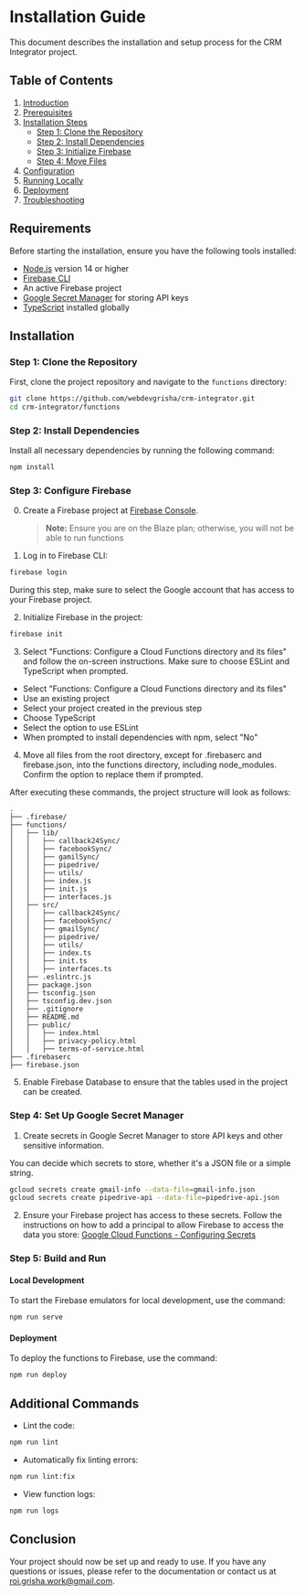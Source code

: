 # Installation Guide

This document describes the installation and setup process for the CRM Integrator project.

## Table of Contents

1. [Introduction](#introduction)
2. [Prerequisites](#prerequisites)
3. [Installation Steps](#installation-steps)
   - [Step 1: Clone the Repository](#step-1-clone-the-repository)
   - [Step 2: Install Dependencies](#step-2-install-dependencies)
   - [Step 3: Initialize Firebase](#step-3-initialize-firebase)
   - [Step 4: Move Files](#step-4-move-files)
4. [Configuration](#configuration)
5. [Running Locally](#running-locally)
6. [Deployment](#deployment)
7. [Troubleshooting](#troubleshooting)

## Requirements

Before starting the installation, ensure you have the following tools installed:

- [Node.js](https://nodejs.org/) version 14 or higher
- [Firebase CLI](https://firebase.google.com/docs/cli)
- An active Firebase project
- [Google Secret Manager](https://cloud.google.com/secret-manager) for storing API keys
- [TypeScript](https://www.typescriptlang.org/) installed globally

## Installation

### Step 1: Clone the Repository

First, clone the project repository and navigate to the `functions` directory:

```bash
git clone https://github.com/webdevgrisha/crm-integrator.git
cd crm-integrator/functions
```

### Step 2: Install Dependencies

Install all necessary dependencies by running the following command:

```sh
npm install
```

### Step 3: Configure Firebase

0. Create a Firebase project at [Firebase Console](https://firebase.google.com).


   > **Note:** Ensure you are on the Blaze plan; otherwise, you will not be able to run functions

1. Log in to Firebase CLI:

```sh
firebase login
```

During this step, make sure to select the Google account that has access to your Firebase project.

2. Initialize Firebase in the project:

```sh
firebase init
```

3. Select "Functions: Configure a Cloud Functions directory and its files" and follow the on-screen instructions. Make sure to choose ESLint and TypeScript when prompted.

- Select "Functions: Configure a Cloud Functions directory and its files"
- Use an existing project
- Select your project created in the previous step
- Choose TypeScript
- Select the option to use ESLint
- When prompted to install dependencies with npm, select "No"

4. Move all files from the root directory, except for .firebaserc and firebase.json, into the functions directory, including node_modules. Confirm the option to replace them if prompted.

After executing these commands, the project structure will look as follows:

    .  
    ├── .firebase/  
    ├── functions/  
    │   ├── lib/  
    │   │   ├── callback24Sync/  
    │   │   ├── facebookSync/  
    │   │   ├── gamilSync/  
    │   │   ├── pipedrive/  
    │   │   ├── utils/  
    │   │   ├── index.js  
    │   │   ├── init.js  
    │   │   ├── interfaces.js  
    │   ├── src/  
    │   │   ├── callback24Sync/  
    │   │   ├── facebookSync/  
    │   │   ├── gmailSync/  
    │   │   ├── pipedrive/  
    │   │   ├── utils/  
    │   │   ├── index.ts  
    │   │   ├── init.ts  
    │   │   ├── interfaces.ts  
    │   ├── .eslintrc.js  
    │   ├── package.json  
    │   ├── tsconfig.json  
    │   ├── tsconfig.dev.json  
    │   ├── .gitignore  
    │   ├── README.md  
    │   ├── public/  
    │   │   ├── index.html  
    │   │   ├── privacy-policy.html  
    │   │   ├── terms-of-service.html  
    ├── .firebaserc  
    ├── firebase.json  

5. Enable Firebase Database to ensure that the tables used in the project can be created.

### Step 4: Set Up Google Secret Manager

1. Create secrets in Google Secret Manager to store API keys and other sensitive information.

You can decide which secrets to store, whether it's a JSON file or a simple string.

 ```sh
gcloud secrets create gmail-info --data-file=gmail-info.json
gcloud secrets create pipedrive-api --data-file=pipedrive-api.json
```

2. Ensure your Firebase project has access to these secrets. Follow the instructions on how to add a principal to allow Firebase to access the data you store: [Google Cloud Functions - Configuring Secrets](https://cloud.google.com/functions/docs/configuring/secrets)

### Step 5: Build and Run

#### Local Development

To start the Firebase emulators for local development, use the command:

```sh
npm run serve
```

#### Deployment

To deploy the functions to Firebase, use the command:

```sh
npm run deploy 
```

## Additional Commands

- Lint the code:

 ```sh
npm run lint
```

- Automatically fix linting errors:

```sh
npm run lint:fix
```

- View function logs:

```sh
npm run logs
```

## Conclusion

Your project should now be set up and ready to use. If you have any questions or issues, please refer to the documentation or contact us at [roi.grisha.work@gmail.com](mailto:roi.grisha.work@gmail.com).